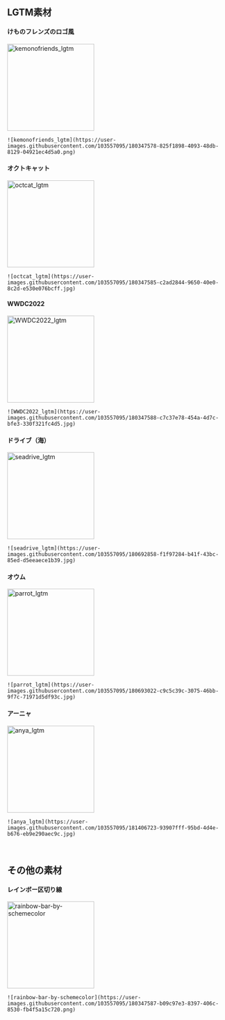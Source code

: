 ## LGTM素材
#### けものフレンズのロゴ風
<img width="200" alt="kemonofriends_lgtm" src="https://user-images.githubusercontent.com/103557095/180347578-825f1898-4093-48db-8129-04921ec4d5a0.png">

```
![kemonofriends_lgtm](https://user-images.githubusercontent.com/103557095/180347578-825f1898-4093-48db-8129-04921ec4d5a0.png)
```

#### オクトキャット
<img width="200" alt="octcat_lgtm" src="https://user-images.githubusercontent.com/103557095/180347585-c2ad2844-9650-40e0-8c2d-e530e076bcff.jpg">

```
![octcat_lgtm](https://user-images.githubusercontent.com/103557095/180347585-c2ad2844-9650-40e0-8c2d-e530e076bcff.jpg)
```

#### WWDC2022
<img width="200" alt="WWDC2022_lgtm" src="https://user-images.githubusercontent.com/103557095/180347588-c7c37e78-454a-4d7c-bfe3-330f321fc4d5.jpg">

```
![WWDC2022_lgtm](https://user-images.githubusercontent.com/103557095/180347588-c7c37e78-454a-4d7c-bfe3-330f321fc4d5.jpg)
```

#### ドライブ（海）
<img width="200" alt="seadrive_lgtm" src="https://user-images.githubusercontent.com/103557095/180692858-f1f97284-b41f-43bc-85ed-d5eeaece1b39.jpg">

```
![seadrive_lgtm](https://user-images.githubusercontent.com/103557095/180692858-f1f97284-b41f-43bc-85ed-d5eeaece1b39.jpg)
```

#### オウム
<img width="200" alt="parrot_lgtm" src="https://user-images.githubusercontent.com/103557095/180693022-c9c5c39c-3075-46bb-9f7c-71971d5df93c.jpg">

```
![parrot_lgtm](https://user-images.githubusercontent.com/103557095/180693022-c9c5c39c-3075-46bb-9f7c-71971d5df93c.jpg)
```

#### アーニャ
<img width="200" alt="anya_lgtm" src="https://user-images.githubusercontent.com/103557095/181406723-93907fff-95bd-4d4e-b676-eb9e290aec9c.jpg">

```
![anya_lgtm](https://user-images.githubusercontent.com/103557095/181406723-93907fff-95bd-4d4e-b676-eb9e290aec9c.jpg)
```

<br/>

## その他の素材
#### レインボー区切り線
<img width="200" alt="rainbow-bar-by-schemecolor" src="https://user-images.githubusercontent.com/103557095/180347587-b09c97e3-8397-406c-8530-fb4f5a15c720.png">

```
![rainbow-bar-by-schemecolor](https://user-images.githubusercontent.com/103557095/180347587-b09c97e3-8397-406c-8530-fb4f5a15c720.png)
```


